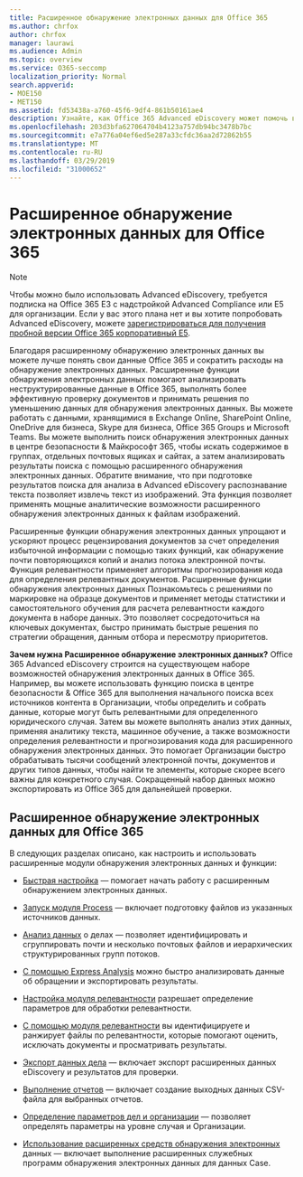 ```yaml
---
title: Расширенное обнаружение электронных данных для Office 365
ms.author: chrfox
author: chrfox
manager: laurawi
ms.audience: Admin
ms.topic: overview
ms.service: O365-seccomp
localization_priority: Normal
search.appverid:
- MOE150
- MET150
ms.assetid: fd53438a-a760-45f6-9df4-861b50161ae4
description: Узнайте, как Office 365 Advanced eDiscovery может помочь вам анализировать данные в Office 365, упростить процесс рецензирования документов и принимать решения для эффективного обнаружения электронных данных.
ms.openlocfilehash: 203d3bfa627064704b4123a757db94bc3478b7bc
ms.sourcegitcommit: e7a776a04ef6ed5e287a33cfdc36aa2d72862b55
ms.translationtype: MT
ms.contentlocale: ru-RU
ms.lasthandoff: 03/29/2019
ms.locfileid: "31000652"
---
```

# <a name="office-365-advanced-ediscovery"></a>Расширенное обнаружение электронных данных для Office 365

> [!NOTE]
> Чтобы можно было использовать Advanced eDiscovery, требуется подписка на Office 365 E3 с надстройкой Advanced Compliance или E5 для организации. Если у вас этого плана нет и вы хотите попробовать Advanced eDiscovery, можете [зарегистрироваться для получения пробной версии Office 365 корпоративный E5](https://go.microsoft.com/fwlink/p/?LinkID=698279). 
  
Благодаря расширенному обнаружению электронных данных вы можете лучше понять свои данные Office 365 и сократить расходы на обнаружение электронных данных. Расширенные функции обнаружения электронных данных помогают анализировать неструктурированные данные в Office 365, выполнять более эффективную проверку документов и принимать решения по уменьшению данных для обнаружения электронных данных. Вы можете работать с данными, хранящимися в Exchange Online, SharePoint Online, OneDrive для бизнеса, Skype для бизнеса, Office 365 Groups и Microsoft Teams. Вы можете выполнить поиск обнаружения электронных данных в центре безопасности &amp; Майкрософт 365, чтобы искать содержимое в группах, отдельных почтовых ящиках и сайтах, а затем анализировать результаты поиска с помощью расширенного обнаружения электронных данных. Обратите внимание, что при подготовке результатов поиска для анализа в Advanced eDiscovery распознавание текста позволяет извлечь текст из изображений. Эта функция позволяет применять мощные аналитические возможности расширенного обнаружения электронных данных к файлам изображений.
  
Расширенные функции обнаружения электронных данных упрощают и ускоряют процесс рецензирования документов за счет определения избыточной информации с помощью таких функций, как обнаружение почти повторяющихся копий и анализ потока электронной почты. Функция релевантности применяет алгоритмы прогнозирования кода для определения релевантных документов. Расширенные функции обнаружения электронных данных Познакомьтесь с решениями по маркировке на образце документов и применяет методы статистики и самостоятельного обучения для расчета релевантности каждого документа в наборе данных. Это позволяет сосредоточиться на ключевых документах, быстро принимать быстрые решения по стратегии обращения, данным отбора и пересмотру приоритетов.
  
 **Зачем нужна Расширенное обнаружение электронных данных?** Office 365 Advanced eDiscovery строится на существующем наборе возможностей обнаружения электронных данных в Office 365. Например, вы можете использовать функцию поиска в центре безопасности &amp; Office 365 для выполнения начального поиска всех источников контента в Организации, чтобы определить и собрать данные, которые могут быть релевантными для определенного юридического случая. Затем вы можете выполнять анализ этих данных, применяя аналитику текста, машинное обучение, а также возможности определения релевантности и прогнозирования кода для расширенного обнаружения электронных данных. Это помогает Организации быстро обрабатывать тысячи сообщений электронной почты, документов и других типов данных, чтобы найти те элементы, которые скорее всего важны для конкретного случая. Сокращенный набор данных можно экспортировать из Office 365 для дальнейшей проверки. 
  
## <a name="office-365-advanced-ediscovery"></a>Расширенное обнаружение электронных данных для Office 365

В следующих разделах описано, как настроить и использовать расширенные модули обнаружения электронных данных и функции:
  
- [Быстрая настройка](quick-setup-for-advanced-ediscovery.md) — помогает начать работу с расширенным обнаружением электронных данных. 
    
- [Запуск модуля Process](run-the-process-module-in-advanced-ediscovery.md) — включает подготовку файлов из указанных источников данных. 
    
- [Анализ данных](analyze-case-data-with-advanced-ediscovery.md) о делах — позволяет идентифицировать и сгруппировать почти и несколько почтовых файлов и иерархических структурированных групп потоков. 

- [С помощью Express Analysis](use-express-analysis-in-advanced-ediscovery.md) можно быстро анализировать данные об обращении и экспортировать результаты. 
    
- [Настройка модуля релевантности](manage-relevance-setup-in-advanced-ediscovery.md) разрешает определение параметров для обработки релевантности. 
    
- [С помощью модуля релевантности](use-relevance-in-advanced-ediscovery.md) вы идентифицируете и ранжирует файлы по релевантности, которые помогают оценить, исключать документы и просматривать результаты. 
    
- [Экспорт данных дела](export-case-data-in-advanced-ediscovery.md) — включает экспорт расширенных данных eDiscovery и результатов для проверки. 
    
- [Выполнение отчетов](run-reports-in-advanced-ediscovery.md) — включает создание выходных данных CSV-файла для выбранных отчетов. 
    
- [Определение параметров дел и организации](define-case-and-tenant-settings-in-advanced-ediscovery.md) — позволяет определять параметры на уровне случая и Организации. 
    
- [Использование расширенных средств обнаружения электронных](use-advanced-ediscovery-utilities.md) данных — включает выполнение расширенных служебных программ обнаружения электронных данных для данных Case. 
